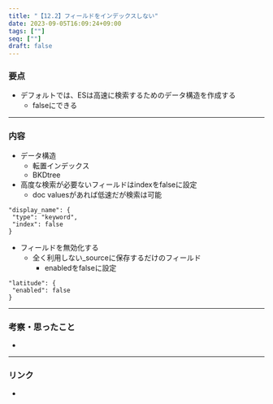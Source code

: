 ```yaml
---
title: "【12.2】フィールドをインデックスしない"
date: 2023-09-05T16:09:24+09:00
tags: [""]
seq: [""]
draft: false
---
```


### 要点
- デフォルトでは、ESは高速に検索するためのデータ構造を作成する
  - falseにできる


---
### 内容
- データ構造
  - 転置インデックス
  - BKDtree
- 高度な検索が必要ないフィールドはindexをfalseに設定
  - doc valuesがあれば低速だが検索は可能

```
"display_name": {
 "type": "keyword",
 "index": false
}
```

- フィールドを無効化する
  - 全く利用しない_sourceに保存するだけのフィールド
    - enabledをfalseに設定

```
"latitude": {
 "enabled": false
}
```

---
### 考察・思ったこと
- 

---
### リンク
- 